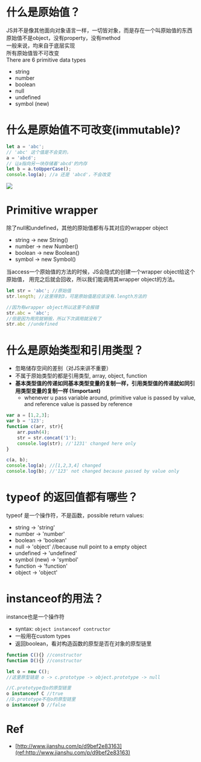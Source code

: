 # 什么是原始值？     
JS并不是像其他面向对象语言一样，一切皆对象，而是存在一个叫原始值的东西  
原始值不是object，没有property，没有method  
一般来说，均来自于底层实现  
所有原始值皆不可改变  
There are 6 primitive data types
- string
- number 
- boolean
- null
- undefined 
- symbol (new)


# 什么是原始值不可改变(immutable)?
```javascript
let a = 'abc';
// 'abc' 这个值是不会变的，
a = 'abcd';
// 让a指向另一块存储着'abcd'的内存
let b = a.toUpperCase(); 
console.log(a); //a 还是 'abcd'，不会改变
```
![](primitive_value_unchangable.jpg)


# Primitive wrapper
除了null和undefined，其他的原始值都有与其对应的wrapper object
- string -> new String()
- number -> new Number()
- boolean -> new Boolean()
- symbol -> new Symbol()  

当access一个原始值的方法的时候，JS会隐式的创建一个wrapper object给这个原始值，
用完之后就会回收，所以我们能调用其wrapper object的方法。
```javascript
let str = 'abc'; //原始值
str.length; //这里得到3，可是原始值是应该没有.length方法的

//因为有wrapper object所以这里不会报错
str.abc = 'abc'; 
//但是因为用完就销毁，所以下次调用就没有了
str.abc //undefined 
```

# 什么是原始类型和引用类型？
- 忽略储存空间的差别（对JS来讲不重要）
- 不属于原始类型的都是引用类型, array, object, function
- **基本类型值的传递如同基本类型变量的复制一样，引用类型值的传递就如同引用类型变量的复制一样 (!important)**
    - whenever u pass variable around, primitive value is passed by value, and reference value is passed by reference

```javascript
var a = [1,2,3];
var b = '123';
function c(arr, str){
    arr.push(4);
    str = str.concat('1');
    console.log(str); //'1231' changed here only
}

c(a, b);
console.log(a); //[1,2,3,4] changed
console.log(b); //'123' not changed because passed by value only

```

# typeof 的返回值都有哪些？
typeof 是一个操作符，不是函数，possible return values:
- string -> 'string'
- number -> 'number'
- boolean -> 'boolean'
- null -> 'object' //because null point to a empty object
- undefined  -> 'undefined'
- symbol (new) -> 'symbol'
- function -> 'function'
- object -> 'object'

# instanceof的用法？
instance也是一个操作符
- syntax: `object instanceof contructor`
- 一般用在custom types
- 返回boolean，看对构造函数的原型是否在对象的原型链里

```javascript
function C(){} //constructor
function D(){} //constructor

let o = new C();
//这里原型链是 o -> c.prototype -> object.prototype -> null

//C.prototype在o的原型链里
o instanceof C //true
//D.prototype不在o的原型链里
o instanceof D //false
```

# Ref
- [http://www.jianshu.com/p/d9bef2e83163](ref:http://www.jianshu.com/p/d9bef2e83163)



